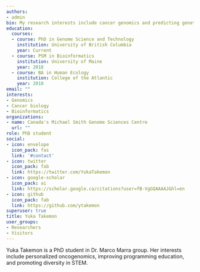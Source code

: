 ```yaml
---
authors:
- admin
bio: My research interests include cancer genomics and predicting genetic interactions.
education:
  courses:
  - course: PhD in Genome Science and Technology
    institution: University of British Columbia
    year: Current
  - course: PSM in Bioinformatics
    institution: University of Maine
    year: 2018
  - course: BA in Human Ecology
    institution: College of the Atlantic
    year: 2010
email: ""
interests:
- Genomics
- Cancer biology
- Bioinformatics
organizations:
- name: Canada's Michael Smith Genome Sciences Centre
  url: ""
role: PhD student
social:
- icon: envelope
  icon_pack: fas
  link: '#contact'
- icon: twitter
  icon_pack: fab
  link: https://twitter.com/YukaTakemon
- icon: google-scholar
  icon_pack: ai
  link: https://scholar.google.ca/citations?user=fB-VgGQAAAAJ&hl=en
- icon: github
  icon_pack: fab
  link: https://github.com/ytakemon
superuser: true
title: Yuka Takemon
user_groups:
- Researchers
- Visitors
---
```


Yuka Takemon is a PhD student in Dr. Marco Marra group. Her interests include personalized oncogenomics, improving programming education, and promoting diversity in STEM.
